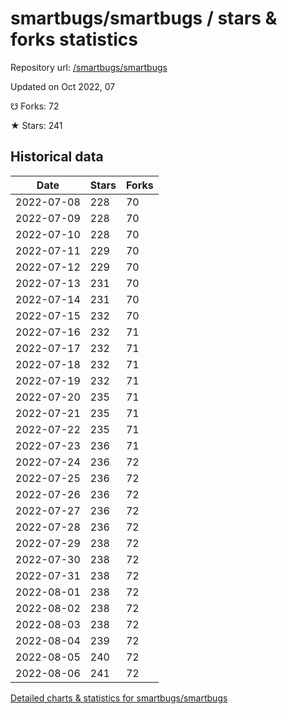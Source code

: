 # smartbugs/smartbugs / stars & forks statistics

Repository url: [/smartbugs/smartbugs](https://github.com/smartbugs/smartbugs)

Updated on Oct 2022, 07

☋ Forks: 72

★ Stars: 241

## Historical data
| Date | Stars | Forks |
|------|-------|-------|
| 2022-07-08 | 228 | 70 | 
| 2022-07-09 | 228 | 70 | 
| 2022-07-10 | 228 | 70 | 
| 2022-07-11 | 229 | 70 | 
| 2022-07-12 | 229 | 70 | 
| 2022-07-13 | 231 | 70 | 
| 2022-07-14 | 231 | 70 | 
| 2022-07-15 | 232 | 70 | 
| 2022-07-16 | 232 | 71 | 
| 2022-07-17 | 232 | 71 | 
| 2022-07-18 | 232 | 71 | 
| 2022-07-19 | 232 | 71 | 
| 2022-07-20 | 235 | 71 | 
| 2022-07-21 | 235 | 71 | 
| 2022-07-22 | 235 | 71 | 
| 2022-07-23 | 236 | 71 | 
| 2022-07-24 | 236 | 72 | 
| 2022-07-25 | 236 | 72 | 
| 2022-07-26 | 236 | 72 | 
| 2022-07-27 | 236 | 72 | 
| 2022-07-28 | 236 | 72 | 
| 2022-07-29 | 238 | 72 | 
| 2022-07-30 | 238 | 72 | 
| 2022-07-31 | 238 | 72 | 
| 2022-08-01 | 238 | 72 | 
| 2022-08-02 | 238 | 72 | 
| 2022-08-03 | 238 | 72 | 
| 2022-08-04 | 239 | 72 | 
| 2022-08-05 | 240 | 72 | 
| 2022-08-06 | 241 | 72 | 


[Detailed charts & statistics for smartbugs/smartbugs](https://reviewgithub.com/rep/smartbugs/smartbugs)
